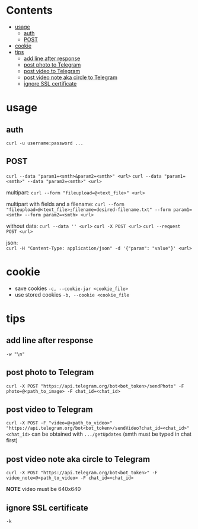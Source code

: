 # Contents

- [usage](#usage)
    - [auth](#auth)
    - [POST](#post)
- [cookie](#cookie)
- [tips](#tips)
    - [add line after response](#add-line-after-response)
    - [post photo to Telegram](#post-photo-to-telegram)
    - [post video to Telegram](#post-video-to-telegram)
    - [post video note aka circle to Telegram](#post-video-note-aka-circle-to-telegram)
    - [ignore SSL certificate](#ignore-ssl-certificate)

# usage
## auth
`curl -u username:password ...`

## POST
`curl --data "param1=<smth>&param2=<smth>" <url>`
`curl --data "param1=<smth>" --data "param2=<smth>" <url>`

multipart:
`curl --form "fileupload=@<text_file>" <url>`

multipart with fields and a filename:
`curl --form "fileupload=@<text_file>;filename=desired-filename.txt" --form param1=<smth> --form param2=<smth> <url>`

without data:
`curl --data '' <url>`
`curl -X POST <url>`
`curl --request POST <url>`

json:  
`curl -H "Content-Type: application/json" -d '{"param": "value"}' <url>`



# cookie
* save cookies `-c, --cookie-jar <cookie_file>`
* use stored cookies `-b, --cookie <cookie_file`



# tips

## add line after response
`-w "\n"`


## post photo to Telegram
`curl -X POST "https://api.telegram.org/bot<bot_token>/sendPhoto" -F photo=@<path_to_image> -F chat_id=<chat_id>`


## post video to Telegram
`curl -X POST -F "video=@<path_to_video>" "https://api.telegram.org/bot<bot_token>/sendVideo?chat_id=<chat_id>"`  
`<chat_id>` can be obtained with `.../getUpdates` (smth must be typed in chat first)  


## post video note aka circle to Telegram
```
curl -X POST "https://api.telegram.org/bot<bot_token>" -F video_note=@<path_to_video> -F chat_id=<chat_id>
```
**NOTE** video must be 640x640


## ignore SSL certificate
`-k`
